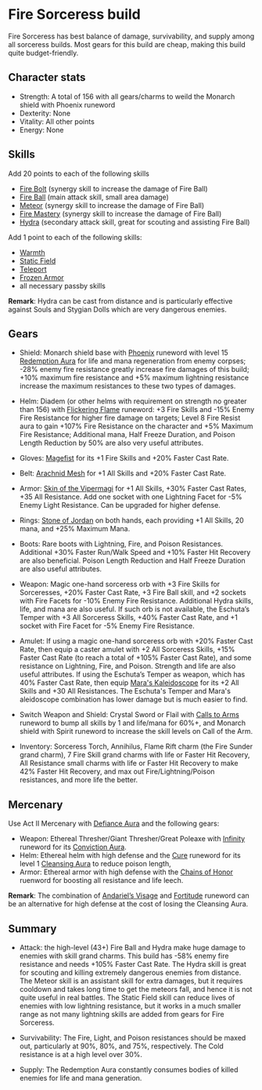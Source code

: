 <link rel="stylesheet" href="../style.css">

# Fire Sorceress build

Fire Sorceress has best balance of damage, survivability, and supply among all sorceress builds. Most gears for this build are cheap, making this build quite budget-friendly. 

## Character stats

- Strength: A total of 156 with all gears/charms to weild the Monarch shield with Phoenix runeword
- Dexterity: None
- Vitality: All other points
- Energy: None
 
## Skills

Add 20 points to each of the following skills
- [Fire Bolt](https://diablo.fandom.com/wiki/Fire_Bolt_(Diablo_II)) (synergy skill to increase the damage of Fire Ball)
- [Fire Ball](https://diablo.fandom.com/wiki/Fire_Ball) (main attack skill, small area damage)
- [Meteor](https://diablo.fandom.com/wiki/Meteor_(Diablo_II)) (synergy skill to increase the damage of Fire Ball)
- [Fire Mastery](https://diablo.fandom.com/wiki/Fire_Mastery) (synergy skill to increase the damage of Fire Ball)
- [Hydra](https://diablo.fandom.com/wiki/Hydra_(Diablo_II)) (secondary attack skill, great for scouting and assisting Fire Ball)

Add 1 point to each of the following skills:
- [Warmth](https://diablo.fandom.com/wiki/Warmth)
- [Static Field](https://diablo.fandom.com/wiki/Static_Field) 
- [Teleport](https://diablo.fandom.com/wiki/Teleport_(Diablo_II))
- [Frozen Armor](https://diablo.fandom.com/wiki/Frozen_Armor)
- all necessary passby skills

**Remark**: Hydra can be cast from distance and is particularly effective against Souls and Stygian Dolls which are very dangerous enemies.   

 
## Gears
 
- Shield: Monarch shield base with [Phoenix](https://diablo.fandom.com/wiki/Phoenix_Rune_Word) runeword with level 15 [Redemption Aura](https://diablo.fandom.com/wiki/Redemption) for life and mana regeneration from enemy corpses; -28% enemy fire resistance greatly increase fire damages of this build; +10% maximum fire resistance and +5% maximum lightning resistance increase the maximum resistances to these two types of damages. 
 
- Helm: Diadem (or other helms with requirement on strength no greater than 156) with [Flickering Flame](https://diablo.fandom.com/wiki/Flickering_Flame_Rune_Word) runeword: +3 Fire Skills and -15% Enemy Fire Resistance for higher fire damage on targets; Level 8 Fire Resist aura to gain +107% Fire Resistance on the character and +5% Maximum Fire Resistance; Additional mana, Half Freeze Duration, and Poison Length Reduction by 50% are also very useful attributes. 
 
- Gloves: [Magefist](https://diablo.fandom.com/wiki/Magefist_(Diablo_II)) for its +1 Fire Skills and +20% Faster Cast Rate.  
 
- Belt: [Arachnid Mesh](https://diablo.fandom.com/wiki/Arachnid_Mesh) for +1 All Skills and +20% Faster Cast Rate.
 
- Armor: [Skin of the Vipermagi](https://diablo.fandom.com/wiki/Skin_of_the_Vipermagi) for +1 All Skills, +30% Faster Cast Rates, +35 All Resistance. Add one socket with one Lightning Facet for -5% Enemy Light Resistance. Can be upgraded for higher defense.
 
- Rings: [Stone of Jordan](https://diablo.fandom.com/wiki/Stone_of_Jordan_(Diablo_II)) on both hands, each providing +1 All Skills, 20 mana, and +25% Maximum Mana. 
 
- Boots: Rare boots with Lightning, Fire, and Poison Resistances. Additional +30% Faster Run/Walk Speed and +10% Faster Hit Recovery are also beneficial. Poison Length Reduction and Half Freeze Duration are also useful attributes. 
- Weapon: Magic one-hand sorceress orb with +3 Fire Skills for Sorceresses, +20% Faster Cast Rate, +3 Fire Ball skill, and +2 sockets with Fire Facets for -10% Enemy Fire Resistance. Additional Hydra skills, life, and mana are also useful. If such orb is not available, the Eschuta’s Temper with +3 All Sorceress Skills, +40% Faster Cast Rate, and +1 socket with Fire Facet for -5% Enemy Fire Resistance. 
 
- Amulet: If using a magic one-hand sorceress orb with +20% Faster Cast Rate, then equip a caster amulet with +2 All Sorceress Skills, +15% Faster Cast Rate (to reach a total of +105% Faster Cast Rate), and some resistance on Lightning, Fire, and Poison. Strength and life are also useful attributes. If using the Eschuta’s Temper as weapon, which has 40% Faster Cast Rate, then equip [Mara's Kaleidoscope](https://diablo.fandom.com/wiki/Mara%27s_Kaleidoscope_(Diablo_II)) for its +2 All Skills and +30 All Resistances. The Eschuta's Temper and Mara's aleidoscope combination has lower damage but is much easier to find.  
 
- Switch Weapon and Shield: Crystal Sword or Flail with [Calls to Arms](https://diablo.fandom.com/wiki/Call_to_Arms_Rune_Word) runeword to bump all skills by 1 and life/mana for 60%+, and Monarch shield with Spirit runeword to increase the skill levels on Call of the Arm. 
 
- Inventory: Sorceress Torch, Annihilus, Flame Rift charm (the Fire Sunder grand charm), 7 Fire Skill grand charms with life or Faster Hit Recovery, All Resistance small charms with life or Faster Hit Recovery to make 42% Faster Hit Recovery, and max out Fire/Lightning/Poison resistances, and more life the better.  


## Mercenary

Use Act II Mercenary with [Defiance Aura](https://diablo.fandom.com/wiki/Defiance) and the following gears:
- Weapon: Ethereal Thresher/Giant Thresher/Great Poleaxe with [Infinity](https://diablo.fandom.com/wiki/Infinity_Rune_Word) runeword for its [Conviction Aura](https://diablo.fandom.com/wiki/Conviction).
- Helm: Ethereal helm with high defense and the [Cure](https://diablo.fandom.com/wiki/Cure_Rune_Word) runeword for its level 1 [Cleansing Aura](https://diablo.fandom.com/wiki/Cleansing) to reduce poison length,
- Armor: Ethereal armor with high defense with the [Chains of Honor](https://diablo.fandom.com/wiki/Chains_of_Honor_Rune_Word) ruenword for boosting all resistance and life leech.

**Remark**: The combination of [Andariel’s Visage](https://diablo.fandom.com/wiki/Andariel%27s_Visage_(Diablo_II)) and [Fortitude](https://diablo.fandom.com/wiki/Fortitude_Rune_Word) runeword can be an alternative for high defense at the cost of losing the Cleansing Aura.
 

## Summary 

- Attack: the high-level (43+) Fire Ball and Hydra make huge damage to enemies with skill grand charms. This build has -58% enemy fire resistance and needs +105% Faster Cast Rate. The Hydra skill is great for scouting and killing extremely dangerous enemies from distance. The Meteor skill is an assistant skill for extra damages, but it requires cooldown and takes long time to get the meteors fall, and hence it is not quite useful in real battles. The Static Field skill can reduce lives of enemies with low lightning resistance, but it works in a much smaller range as not many lightning skills are added from gears for Fire Sorceress.  
 
- Survivability: The Fire, Light, and Poison resistances should be maxed out, particularly at 90%, 80%, and 75%, respectively. The Cold resistance is at a high level over 30%.
 
- Supply: The Redemption Aura constantly consumes bodies of killed enemies for life and mana generation.
